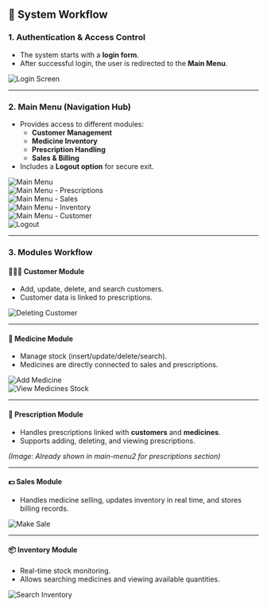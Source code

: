 ## 🔑 System Workflow  

### 1. Authentication & Access Control  
- The system starts with a **login form**.  
- After successful login, the user is redirected to the **Main Menu**.  

![Login Screen](img/login.jpg)

---

### 2. Main Menu (Navigation Hub)  
- Provides access to different modules:  
  - **Customer Management**  
  - **Medicine Inventory**  
  - **Prescription Handling**  
  - **Sales & Billing**  
- Includes a **Logout option** for secure exit.  

![Main Menu](img/main-menu.jpg)  
![Main Menu - Prescriptions](img/main-menu2.jpg)  
![Main Menu - Sales](img/main-menu3.jpg)  
![Main Menu - Inventory](img/main-menu4.jpg)  
![Main Menu - Customer](img/main-menu5.jpg)  
![Logout](img/main-menu-logout.jpg)  

---

### 3. Modules Workflow  

#### 🧑‍🤝‍🧑 Customer Module  
- Add, update, delete, and search customers.  
- Customer data is linked to prescriptions.  

![Deleting Customer](img/deleting-cust-record.jpg)

---

#### 💊 Medicine Module  
- Manage stock (insert/update/delete/search).  
- Medicines are directly connected to sales and prescriptions.  

![Add Medicine](img/adding-medicines-record.jpg)  
![View Medicines Stock](img/viewing-medicines-stock.jpg)

---

#### 📑 Prescription Module  
- Handles prescriptions linked with **customers** and **medicines**.  
- Supports adding, deleting, and viewing prescriptions.  

*(Image: Already shown in main-menu2 for prescriptions section)*

---

#### 💵 Sales Module  
- Handles medicine selling, updates inventory in real time, and stores billing records.  

![Make Sale](img/sale-making.jpg)

---

#### 📦 Inventory Module  
- Real-time stock monitoring.  
- Allows searching medicines and viewing available quantities.  

![Search Inventory](img/viewing-searching-inventory.jpg)
